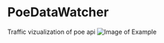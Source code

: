 # PoeDataWatcher
Traffic vizualization of poe api
![Image of Example](http://s01.geekpic.net/di-HDTFCB.png)
